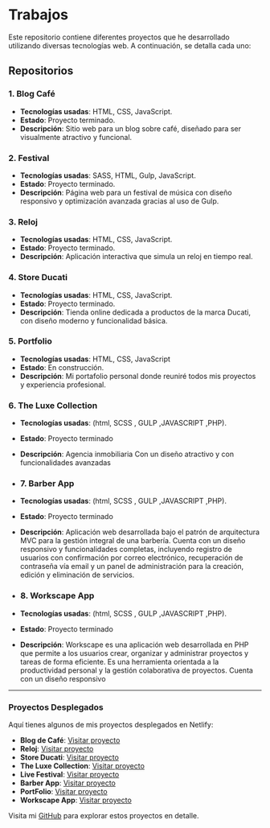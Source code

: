 # Trabajos

Este repositorio contiene diferentes proyectos que he desarrollado utilizando diversas tecnologías web. A continuación, se detalla cada uno:

## Repositorios

### 1. Blog Café
- **Tecnologías usadas**: HTML, CSS, JavaScript.
- **Estado**: Proyecto terminado.
- **Descripción**: Sitio web para un blog sobre café, diseñado para ser visualmente atractivo y funcional.

### 2. Festival
- **Tecnologías usadas**: SASS, HTML, Gulp, JavaScript.
- **Estado**: Proyecto terminado.
- **Descripción**: Página web para un festival de música con diseño responsivo y optimización avanzada gracias al uso de Gulp.

### 3. Reloj
- **Tecnologías usadas**: HTML, CSS, JavaScript.
- **Estado**: Proyecto terminado.
- **Descripción**: Aplicación interactiva que simula un reloj en tiempo real.

### 4. Store Ducati
- **Tecnologías usadas**: HTML, CSS, JavaScript.
- **Estado**: Proyecto terminado.
- **Descripción**: Tienda online dedicada a productos de la marca Ducati, con diseño moderno y funcionalidad básica.

### 5. Portfolio
- **Tecnologías usadas**: HTML, CSS, JavaScript
- **Estado**: En construcción.
- **Descripción**: Mi portafolio personal donde reuniré todos mis proyectos y experiencia profesional.

### 6. The Luxe Collection
- **Tecnologías usadas**: (html, SCSS , GULP ,JAVASCRIPT ,PHP).
- **Estado**: Proyecto terminado
- **Descripción**: Agencia inmobiliaria Con un diseño atractivo y con funcionalidades avanzadas

- ### 7. Barber App
- **Tecnologías usadas**: (html, SCSS , GULP ,JAVASCRIPT ,PHP).
- **Estado**: Proyecto terminado
- **Descripción**: Aplicación web desarrollada bajo el patrón de arquitectura MVC para la gestión integral de una barbería. Cuenta con un diseño responsivo y funcionalidades completas, incluyendo registro de usuarios con confirmación por correo electrónico, recuperación de contraseña vía email y un panel de administración para la creación, edición y eliminación de servicios.

- ### 8. Workscape App
- **Tecnologías usadas**: (html, SCSS , GULP ,JAVASCRIPT ,PHP).
- **Estado**: Proyecto terminado
- **Descripción**: Workscape es una aplicación web desarrollada en PHP que permite a los usuarios crear, organizar y administrar proyectos y tareas de forma eficiente. Es una herramienta orientada a la productividad personal y la gestión colaborativa de proyectos. Cuenta con un diseño responsivo

---
### Proyectos Desplegados

Aquí tienes algunos de mis proyectos desplegados en Netlify:

- **Blog de Café**: [Visitar proyecto](https://dainty-begonia-49c71f.netlify.app/)
- **Reloj**: [Visitar proyecto](https://67d1bf6d2253662414d7bea0--inquisitive-gelato-e9ba2f.netlify.app/)
- **Store Ducati**: [Visitar proyecto](https://67d1ca828dc32a0008324055--storeducati.netlify.app/)
- **The Luxe Collection**: [Visitar proyecto](http://proyectospedro.42web.io/The_Luxe_Collection/index.php)
- **Live Festival**: [Visitar proyecto](https://dazzling-biscochitos-43b6ba.netlify.app)
- **Barber App**: [Visitar proyecto](https://proyectospedro.42web.io/AppSalon_php/public/)
- **PortFolio**: [Visitar proyecto](https://pedrocaaveiro.netlify.app/)
- **Workscape App**: [Visitar proyecto](https://proyectospedro.42web.io/Workscape/public/)


Visita mi [GitHub](https://github.com/PedroCaaveiro/Trabajos) para explorar estos proyectos en detalle.
